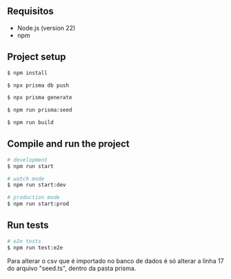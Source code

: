 ## Requisitos

- Node.js (version 22)
- npm

## Project setup

```bash
$ npm install

$ npx prisma db push

$ npx prisma generate

$ npm run prisma:seed

$ npm run build
```

## Compile and run the project

```bash
# development
$ npm run start

# watch mode
$ npm run start:dev

# production mode
$ npm run start:prod
```

## Run tests

```bash
# e2e tests
$ npm run test:e2e
```

Para alterar o csv que é importado no banco de dados é só alterar a linha 17 do arquivo "seed.ts", dentro da pasta prisma.
